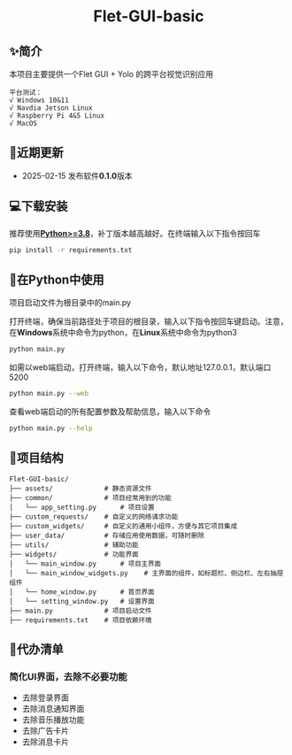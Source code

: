 <h1 align="center"> Flet-GUI-basic</h1>

## ✨简介
本项目主要提供一个Flet GUI + Yolo  的跨平台视觉识别应用
```
平台测试：
√ Windows 10&11
√ Navdia Jetson Linux
√ Raspberry Pi 4&5 Linux
√ MacOS
```

## 📢近期更新
- 2025-02-15 发布软件**0.1.0**版本

## 💻下载安装
推荐使用[**Python>=3.8**](https://www.python.org/)，补丁版本越高越好。在终端输入以下指令按回车

```bash
pip install -r requirements.txt
```

## 🐍在Python中使用
项目启动文件为根目录中的main.py

打开终端，确保当前路径处于项目的根目录，输入以下指令按回车键启动。注意，在**Windows**系统中命令为python，在**Linux**系统中命令为python3
```bash
python main.py
```
如需以web端启动，打开终端，输入以下命令，默认地址127.0.0.1，默认端口5200
```bash
python main.py --web
```
查看web端启动的所有配置参数及帮助信息，输入以下命令
```bash
python main.py --help
```

## 🧩项目结构
```
Flet-GUI-basic/
├── assets/             # 静态资源文件
├── common/             # 项目经常用到的功能
│   └── app_setting.py      # 项目设置
├── custom_requests/    # 自定义的网络请求功能
├── custom_widgets/     # 自定义的通用小组件，方便与其它项目集成
├── user_data/          # 存储应用使用数据，可随时删除
├── utils/              # 辅助功能
├── widgets/            # 功能界面
│   └── main_window.py      # 项目主界面
│   └── main_window_widgets.py    # 主界面的组件，如标题栏、侧边栏、左右抽屉组件
│   └── home_window.py      # 首页界面
│   └── setting_window.py   # 设置界面
├── main.py             # 项目启动文件
├── requirements.txt    # 项目依赖环境
```


## 📝代办清单
### 简化UI界面，去除不必要功能
- 去除登录界面
- 去除消息通知界面
- 去除音乐播放功能
- 去除广告卡片
- 去除消息卡片




